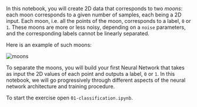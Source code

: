 In this notebook, you will create 2D data that corresponds to two _moons_: each moon corresponds to a given number of samples, each being a 2D input. Each moon, i.e. all the points of the moon, corresponds to a label, `0` or `1`. These moons are more or less noisy, depending on a `noise` parameters, and the corresponding labels cannot be linearly separated.

Here is an example of such moons:

![moons](https://i.ibb.co/JQLysTn/moons-example.png)

To separate the moons, you will build your first Neural Network that takes as input the 2D values of each point and outputs a label, `0` or `1`. In this notebook, we will go progressively through different aspects of the neural network architecture and training procedure.

To start the exercise open `01-classification.ipynb`.

